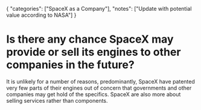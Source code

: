{
    "categories": ["SpaceX as a Company"],
    "notes": ["Update with potential value according to NASA"]
}

# Is there any chance SpaceX may provide or sell its engines to other companies in the future?

It is unlikely for a number of reasons, predominantly, SpaceX have patented very few parts of their engines out of concern that governments and other companies may get hold of the specifics. SpaceX are also more about selling services rather than components.
